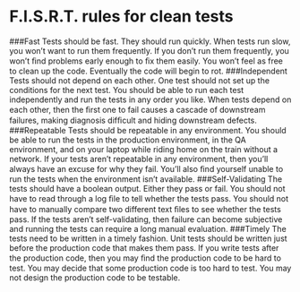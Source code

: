 # F.I.S.R.T. rules for clean tests
###Fast 
Tests should be fast. They should run quickly. When tests run slow, you won’t want to run them frequently. If you don’t run them frequently, you won’t ﬁnd problems early enough to ﬁx them easily. You won’t feel as free to clean up the code. Eventually the code will begin to rot.
###Independent
Tests should not depend on each other. One test should not set up the conditions for the next test. You should be able to run each test independently and run the tests in any order you like. When tests depend on each other, then the ﬁrst one to fail causes a cascade of downstream failures, making diagnosis difﬁcult and hiding downstream defects.
###Repeatable
Tests should be repeatable in any environment. You should be able to run the tests in the production environment, in the QA environment, and on your laptop while riding home on the train without a network. If your tests aren’t repeatable in any environment, then you’ll always have an excuse for why they fail. You’ll also ﬁnd yourself unable to run the tests when the environment isn’t available.
###Self-Validating
The tests should have a boolean output. Either they pass or fail. You should not have to read through a log ﬁle to tell whether the tests pass. You should not have to manually compare two different text ﬁles to see whether the tests pass. If the tests aren’t self-validating, then failure can become subjective and running the tests can require a long manual evaluation.
###Timely
The tests need to be written in a timely fashion. Unit tests should be written just before the production code that makes them pass. If you write tests after the production code, then you may ﬁnd the production code to be hard to test. You may decide that some production code is too hard to test. You may not design the production code to be testable.

